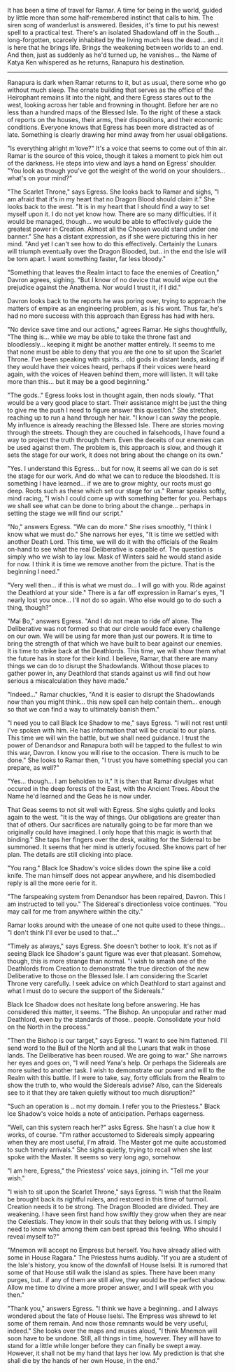 It has been a time of travel for Ramar. A time for being in the world, guided by little more than some half-remembered instinct that calls to him. The siren song of wanderlust is answered. Besides, it's time to put his newest spell to a practical test. There's an isolated Shadowland off in the South... long-forgotten, scarcely inhabited by the living much less the dead... and it is here that he brings life. Brings the weakening between worlds to an end. And then, just as suddenly as he'd turned up, he vanishes... the Name of Katya Ken whispered as he returns, Ranapura his destination.

---

Ranapura is dark when Ramar returns to it, but as usual, there some who go without much sleep. The ornate building that serves as the office of the Heirophant remains lit into the night, and there Egress stares out to the west, looking across her table and frowning in thought. Before her are no less than a hundred maps of the Blessed Isle. To the right of these a stack of reports on the houses, their arms, their dispositions, and their economic conditions. Everyone knows that Egress has been more distracted as of late. Something is clearly drawing her mind away from her usual obligations.

"Is everything alright m'love?" It's a voice that seems to come out of thin air. Ramar is the source of this voice, though it takes a moment to pick him out of the darkness. He steps into view and lays a hand on Egress' shoulder. "You look as though you've got the weight of the world on your shoulders... what's on your mind?"

"The Scarlet Throne," says Egress. She looks back to Ramar and sighs, "I am afraid that it's in my heart that no Dragon Blood should claim it." She looks back to the west. "It is in my heart that I should find a way to set myself upon it. I do not yet know how. There are so many difficulties. If it would be managed, though... we would be able to effectively guide the greatest power in Creation. Almost all the Chosen would stand under one banner." She has a distant expression, as if she were picturing this in her mind. "And yet I can't see how to do this effectively. Certainly the Lunars will triumph eventually over the Dragon Blooded, but.. in the end the Isle will be torn apart. I want something faster, far less bloody."

"Something that leaves the Realm intact to face the enemies of Creation," Davron agrees, sighing. "But I know of no device that would wipe out the prejudice against the Anathema. Nor would I trust it, if I did."

Davron looks back to the reports he was poring over, trying to approach the matters of empire as an engineering problem, as is his wont. Thus far, he's had no more success with this approach than Egress has had with hers.

"No device save time and our actions," agrees Ramar. He sighs thoughtfully, "The thing is... while we may be able to take the throne fast and bloodlessly... keeping it might be another matter entirely. It seems to me that none must be able to deny that you are the one to sit upon the Scarlet Throne. I've been speaking with spirits... old gods in distant lands, asking if they would have their voices heard, perhaps if their voices were heard again, with the voices of Heaven behind them, more will listen. It will take more than this... but it may be a good beginning."

"The gods.." Egress looks lost in thought again, then nods slowly. "That would be a very good place to start. Their assistance might be just the thing to give me the push I need to figure answer this question." She stretches, reaching up to run a hand through her hair. "I know I can sway the people. My influence is already reaching the Blessed Isle. There are stories moving through the streets. Though they are couched in falsehoods, I have found a way to project the truth through them. Even the deceits of our enemies can be used against them. The problem is, this approach is slow, and though it sets the stage for our work, it does not bring about the change on its own."

"Yes. I understand this Egress... but for now, it seems all we can do is set the stage for our work. And do what we can to reduce the bloodshed. It is something I have learned... if we are to grow mighty, our roots must go deep. Roots such as these which set our stage for us." Ramar speaks softly, mind racing, "I wish I could come up with something better for you. Perhaps we shall see what can be done to bring about the change... perhaps in setting the stage we will find our script."

"No," answers Egress. "We can do more." She rises smoothly, "I think I know what we must do." She narrows her eyes, "It is time we settled with another Death Lord. This time, we will do it with the officials of the Realm on-hand to see what the real Deliberative is capable of. The question is simply who we wish to lay low. Mask of Winters said he would stand aside for now. I think it is time we remove another from the picture. That is the beginning I need."

"Very well then... if this is what we must do... I will go with you. Ride against the Deathlord at your side." There is a far off expression in Ramar's eyes, "I nearly lost you once... I'll not do so again. Who else would go to do such a thing, though?"

"Mai Bo," answers Egress. "And I do not mean to ride off alone. The Deliberative was not formed so that our circle would face every challenge on our own. We will be using far more than just our powers. It is time to bring the strength of that which we have built to bear against our enemies. It is time to strike back at the Deathlords. This time, we will show them what the future has in store for their kind. I believe, Ramar, that there are many things we can do to disrupt the Shadowlands. Without those places to gather power in, any Deathlord that stands against us will find out how serious a miscalculation they have made."

"Indeed..." Ramar chuckles, "And it is easier to disrupt the Shadowlands now than you might think... this new spell can help contain them... enough so that we can find a way to ultimately banish them."

"I need you to call Black Ice Shadow to me," says Egress. "I will not rest until I've spoken with him. He has information that will be crucial to our plans. This time we will win the battle, but we shall need guidance. I trust the power of Denandsor and Ranapura both will be tapped to the fullest to win this war, Davron. I know you will rise to the occasion. There is much to be done." She looks to Ramar then, "I trust you have something special you can prepare, as well?"

"Yes... though... I am beholden to it." It is then that Ramar divulges what occured in the deep forests of the East, with the Ancient Trees. About the Name he'd learned and the Geas he is now under.

That Geas seems to not sit well with Egress. She sighs quietly and looks again to the west. "It is the way of things. Our obligations are greater than that of others. Our sacrifices are naturally going to be far more than we originally could have imagined. I only hope that this magic is worth that binding." She taps her fingers over the desk, waiting for the Sidereal to be summoned. It seems that her mind is utterly focused. She knows part of her plan. The details are still clicking into place.

"You rang." Black Ice Shadow's voice slides down the spine like a cold knife. The man himself does not appear anywhere, and his disembodied reply is all the more eerie for it.

"The farspeaking system from Denandsor has been repaired, Davron. This I am instructed to tell you." The Sidereal's directionless voice continues. "You may call for me from anywhere within the city."

Ramar looks around with the unease of one not quite used to these things... "I don't think I'll ever be used to that..."

"Timely as always," says Egress. She doesn't bother to look. It's not as if seeing Black Ice Shadow's gaunt figure was ever that pleasant. Somehow, though, this is more strange than normal. "I wish to smash one of the Deathlords from Creation to demonstrate the true direction of the new Deliberative to those on the Blessed Isle. I am considering the Scarlet Throne very carefully. I seek advice on which Deathlord to start against and what I must do to secure the support of the Sidereals."

Black Ice Shadow does not hesitate long before answering. He has considered this matter, it seems. "The Bishop. An unpopular and rather mad Deathlord, even by the standards of those.. people. Consolidate your hold on the North in the process."

"Then the Bishop is our target," says Egress. "I want to see him flattened. I'll send word to the Bull of the North and all the Lunars that walk in those lands. The Deliberative has been roused. We are going to war." She narrows her eyes and goes on, "I will need Yana's help. Or perhaps the Sidereals are more suited to another task. I wish to demonstrate our power and will to the Realm with this battle. If I were to take, say, forty officials from the Realm to show the truth to, who would the Sidereals advise? Also, can the Sidereals see to it that they are taken quietly without too much disruption?"

"Such an operation is .. not my domain. I refer you to the Priestess." Black Ice Shadow's voice holds a note of anticipation. Perhaps eagerness.

"Well, can this system reach her?" asks Egress. She hasn't a clue how it works, of course. "I'm rather accustomed to Sidereals simply appearing when they are most useful, I'm afraid. The Master got me quite accustomed to such timely arrivals." She sighs quietly, trying to recall when she last spoke with the Master. It seems so very long ago, somehow.

"I am here, Egress," the Priestess' voice says, joining in. "Tell me your wish."

"I wish to sit upon the Scarlet Throne," says Egress. "I wish that the Realm be brought back its rightful rulers, and restored in this time of turmoil. Creation needs it to be strong. The Dragon Blooded are divided. They are weakening. I have seen first hand how swiftly they grow when they are near the Celestials. They know in their souls that they belong with us. I simply need to know who among them can best spread this feeling. Who should I reveal myself to?"

"Mnemon will accept no Empress but herself. You have already allied with some in House Ragara." The Priestess hums audibly. "If you are a student of the Isle's history, you know of the downfall of House Iselsi. It is rumored that some of that House still walk the island as spies. There have been many purges, but.. if any of them are still alive, they would be the perfect shadow. Allow me time to divine a more proper answer, and I will speak with you then."

"Thank you," answers Egress. "I think we have a beginning.. and I always wondered about the fate of House Iselsi. The Empress was shrewd to let some of them remain. And now those remnants would be very useful, indeed." She looks over the maps and muses aloud, "I think Mnemon will soon have to be undone. Still, all things in time, however. They will have to stand for a little while longer before they can finally be swept away. However, it shall not be my hand that lays her low. My prediction is that she shall die by the hands of her own House, in the end."